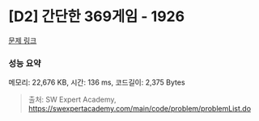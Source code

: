 # [D2] 간단한 369게임 - 1926 

[문제 링크](https://swexpertacademy.com/main/code/problem/problemDetail.do?contestProbId=AV5PTeo6AHUDFAUq) 

### 성능 요약

메모리: 22,676 KB, 시간: 136 ms, 코드길이: 2,375 Bytes



> 출처: SW Expert Academy, https://swexpertacademy.com/main/code/problem/problemList.do